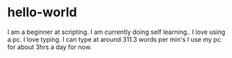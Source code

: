 # hello-world
I am a beginner at scripting. I am currently doing self learning..
I love using a pc.
I love typing.
I can type at around 311.3 words per min's
I use my pc for about 3hrs a day for now.
